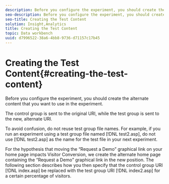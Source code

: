 ```yaml
---
description: Before you configure the experiment, you should create the alternate content that you want to use in the experiment.
seo-description: Before you configure the experiment, you should create the alternate content that you want to use in the experiment.
seo-title: Creating the Test Content
solution: Insight,Analytics
title: Creating the Test Content
topic: Data workbench
uuid: d7996522-38a6-4bb8-9736-d71157c17b45
---
```


# Creating the Test Content{#creating-the-test-content}

Before you configure the experiment, you should create the alternate content that you want to use in the experiment.

 The control group is sent to the original URI, while the test group is sent to the new, alternate URI.

To avoid confusion, do not reuse test group file names. For example, if you run an experiment using a test group file named [!DNL test2.asp], do not use [!DNL test2.asp] as the name for the test file in your next experiment.

For the hypothesis that moving the “Request a Demo” graphical link on your home page impacts Visitor Conversion, we create the alternate home page containing the “Request a Demo” graphical link in the new position. The following section describes how you then specify that the control group URI [!DNL index.asp] be replaced with the test group URI [!DNL index2.asp] for a certain percentage of visitors. 
